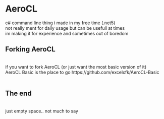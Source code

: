 # AeroCL
c# command line thing i made in my free time (.net5)
<br />
not really ment for daily usage but can be usefull at times <br />
im making it for experience and sometimes out of boredom <br />

## Forking AeroCL
<br />
  if you want to fork AeroCL (or just want the most basic version of it) <br />
  AeroCL Basic is the place to go https://github.com/excelxfk/AeroCL-Basic <br />
  <br />

## The end
<br />
just empty space.. not much to say <br />

